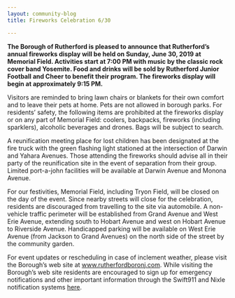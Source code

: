 ```yaml
---
layout: community-blog
title: Fireworks Celebration 6/30

---
```


**The Borough of Rutherford is pleased to announce that Rutherford’s annual fireworks display will be held on Sunday, June 30, 2019 at Memorial Field. Activities start at 7:00 PM with music by the classic rock cover band Yosemite. Food and drinks will be sold by Rutherford Junior Football and Cheer to benefit their program.  The fireworks display will begin at approximately 9:15 PM.**  

Visitors are reminded to bring lawn chairs or blankets for their own comfort and to leave their pets at home. Pets are not allowed in borough parks.  For residents’ safety, the following items are prohibited at the fireworks display or on any part of Memorial Field: coolers, backpacks, fireworks (including sparklers), alcoholic beverages and drones.  Bags will be subject to search. 

A reunification meeting place for lost children has been designated at the fire truck with the green flashing light stationed at the intersection of Darwin and Yahara Avenues. Those attending the fireworks should advise all in their party of the reunification site in the event of separation from their group. Limited port-a-john facilities will be available at Darwin Avenue and Monona Avenue.

For our festivities, Memorial Field, including Tryon Field, will be closed on the day of the event. Since nearby streets will close for the celebration, residents are discouraged from travelling to the site via automobile.  A non-vehicle traffic perimeter will be established from Grand Avenue and West Erie Avenue, extending south to Hobart Avenue and west on Hobart Avenue to Riverside Avenue.  Handicapped parking will be available on West Erie Avenue (from Jackson to Grand Avenues) on the north side of the street by the community garden. 

For event updates or rescheduling in case of inclement weather, please visit the Borough’s web site at www.rutherfordboronj.com.  While visiting the Borough’s web site residents are encouraged to sign up for emergency notifications and other important information through the Swift911 and Nixle notification systems [here](https://www.rutherfordboronj.com/notifications/).
